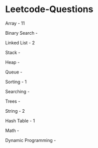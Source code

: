 # Leetcode-Questions

Array - 11

Binary Search - 

Linked List - 2

Stack -   

Heap -  

Queue - 

Sorting - 1

Searching - 

Trees - 

String - 2

Hash Table - 1

Math - 

Dynamic Programming - 

